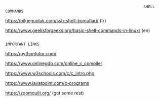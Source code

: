                                                                  SHELL COMMANDS
https://bilgegunluk.com/ssh-shell-komutlari/ (tr)

https://www.geeksforgeeks.org/basic-shell-commands-in-linux/ (en)

                                                                  
                                                                  
                                                                  IMPORTANT LİNKS
https://pythontutor.com/

https://www.onlinegdb.com/online_c_compiler

https://www.w3schools.com/c/c_intro.php

https://www.javatpoint.com/c-programs

https://zoomquilt.org/ (get some rest) 

